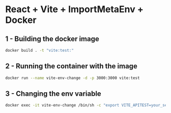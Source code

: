 # React + Vite + ImportMetaEnv + Docker

## 1 - Building the docker image
```bash
docker build . -t "vite:test:"
```

## 2 - Running the container with the image
```bash
docker run --name vite-env-change -d -p 3000:3000 vite:test
```

## 3 - Changing the env variable
```bash
docker exec -it vite-env-change /bin/sh -c "export VITE_APITEST=your_secret_var && npx import-meta-env -x .env.example -p dist/index.html"
```


